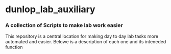 # dunlop_lab_auxiliary
### A collection of Scripts to make lab work easier
This repository is a central location for making day to day lab tasks more automated and easier. Belowe is a description of each one and its inteneded function
